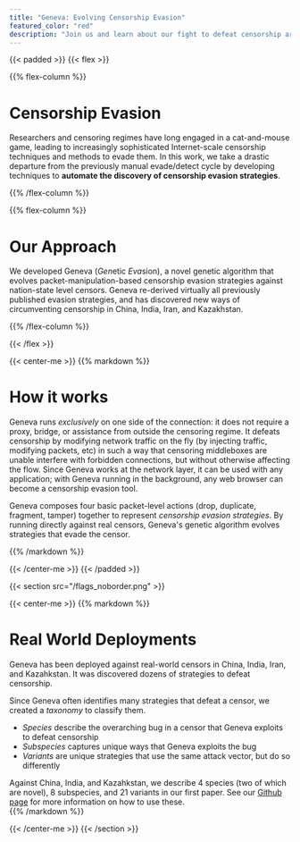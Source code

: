 ```yaml
---
title: "Geneva: Evolving Censorship Evasion"
featured_color: "red"
description: "Join us and learn about our fight to defeat censorship around the world."
---
```


{{< padded >}}
{{< flex >}}

{{% flex-column %}}

# Censorship Evasion

Researchers and censoring regimes have long engaged in a cat-and-mouse game, leading to increasingly sophisticated Internet-scale censorship techniques and methods to evade them. In this work, we take a drastic departure from the previously manual evade/detect cycle by developing techniques to **automate the discovery of censorship evasion strategies**.

{{% /flex-column %}}

{{% flex-column %}}

# Our Approach

We developed Geneva (*Gen*etic *Eva*sion), a novel genetic algorithm that evolves packet-manipulation-based censorship evasion strategies against nation-state level censors. Geneva re-derived virtually all previously published evasion strategies, and has discovered new ways of circumventing censorship in China, India, Iran, and Kazakhstan.

{{% /flex-column %}}

{{< /flex >}}


{{< center-me >}}
{{% markdown %}}

# How it works 

Geneva runs _exclusively_ on one side of the connection: it does not require a proxy, bridge, or assistance from outside the censoring regime. It defeats censorship by modifying network traffic on the fly (by injecting traffic, modifying packets, etc) in such a way that censoring middleboxes are unable interfere with forbidden connections, but without otherwise affecting the flow. Since Geneva works at the network layer, it can be used with any application; with Geneva running in the background, any web browser can become a censorship evasion tool. 

Geneva composes four basic packet-level actions (drop, duplicate, fragment, tamper) together to represent _censorship evasion strategies_. By running directly against real censors, Geneva's genetic algorithm evolves strategies that evade the censor. 


{{% /markdown %}}

{{< /center-me >}}
{{< /padded >}}

{{< section src="/flags_noborder.png" >}}

{{< center-me >}}
{{% markdown %}}
# Real World Deployments

Geneva has been deployed against real-world censors in China, India, Iran, and Kazahkstan. It was discovered dozens of strategies to defeat censorship. 

Since Geneva often identifies many strategies that defeat a censor, we created a _taxonomy_ to classify them.
 - _Species_ describe the overarching bug in a censor that Geneva exploits to defeat censorship
 - _Subspecies_ captures unique ways that Geneva exploits the bug
 - _Variants_ are unique strategies that use the same attack vector, but do so differently

Against China, India, and Kazahkstan, we describe 4 species (two of which are novel), 8 subspecies, and 21 variants in our first paper. See our [Github page](https://github.com/kkevsterrr/geneva) for more information on how to use these.  
{{% /markdown %}}

{{< /center-me >}}
{{< /section >}}

